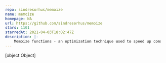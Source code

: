 ```yaml
---
repo: sindresorhus/memoize
name: memoize
homepage: NA
url: https://github.com/sindresorhus/memoize
stars: 1101
starredAt: 2021-04-03T18:02:47Z
description: |-
    Memoize functions - an optimization technique used to speed up consecutive function calls by caching the result of calls with identical input
---
```


[object Object]

